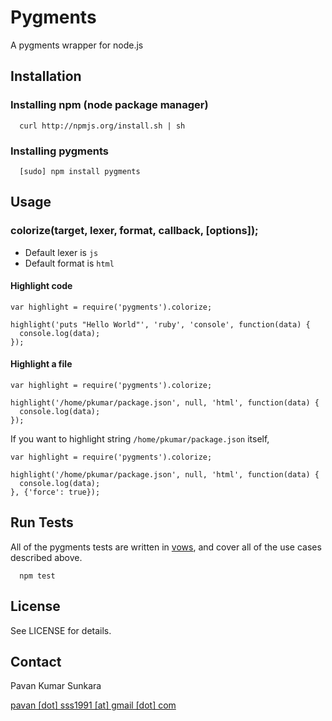 # Pygments

A pygments wrapper for node.js

## Installation

### Installing npm (node package manager)
```
  curl http://npmjs.org/install.sh | sh
```

### Installing pygments
```
  [sudo] npm install pygments
```

## Usage

### colorize(target, lexer, format, callback, [options]);

* Default lexer is `js`
* Default format is `html`

#### Highlight code

```
var highlight = require('pygments').colorize;

highlight('puts "Hello World"', 'ruby', 'console', function(data) {
  console.log(data);
});
```

#### Highlight a file

```
var highlight = require('pygments').colorize;

highlight('/home/pkumar/package.json', null, 'html', function(data) {
  console.log(data);
});
```

If you want to highlight string `/home/pkumar/package.json` itself,

```
var highlight = require('pygments').colorize;

highlight('/home/pkumar/package.json', null, 'html', function(data) {
  console.log(data);
}, {'force': true});
```

## Run Tests

All of the pygments tests are written in [vows][4], and cover all of the use cases described above.

```
  npm test
```

## License

See LICENSE for details.

## Contact

Pavan Kumar Sunkara

[pavan [dot] sss1991 [at] gmail [dot] com][email]

[email]: mailto:pavan.sss1991@gmail.com
[4]: http://vowsjs.org

